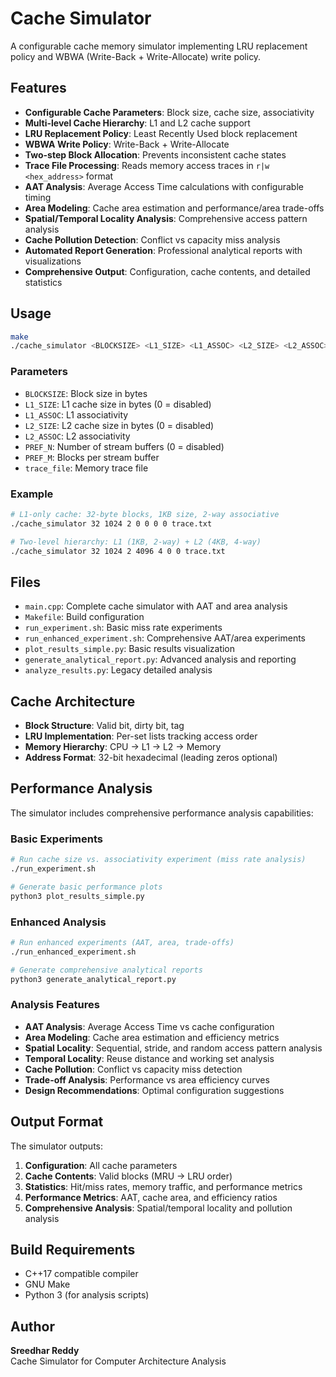 # Cache Simulator

A configurable cache memory simulator implementing LRU replacement policy and WBWA (Write-Back + Write-Allocate) write policy.

## Features

- **Configurable Cache Parameters**: Block size, cache size, associativity
- **Multi-level Cache Hierarchy**: L1 and L2 cache support
- **LRU Replacement Policy**: Least Recently Used block replacement
- **WBWA Write Policy**: Write-Back + Write-Allocate
- **Two-step Block Allocation**: Prevents inconsistent cache states
- **Trace File Processing**: Reads memory access traces in `r|w <hex_address>` format
- **AAT Analysis**: Average Access Time calculations with configurable timing
- **Area Modeling**: Cache area estimation and performance/area trade-offs
- **Spatial/Temporal Locality Analysis**: Comprehensive access pattern analysis
- **Cache Pollution Detection**: Conflict vs capacity miss analysis
- **Automated Report Generation**: Professional analytical reports with visualizations
- **Comprehensive Output**: Configuration, cache contents, and detailed statistics

## Usage

```bash
make
./cache_simulator <BLOCKSIZE> <L1_SIZE> <L1_ASSOC> <L2_SIZE> <L2_ASSOC> <PREF_N> <PREF_M> <trace_file>
```

### Parameters

- `BLOCKSIZE`: Block size in bytes
- `L1_SIZE`: L1 cache size in bytes (0 = disabled)
- `L1_ASSOC`: L1 associativity
- `L2_SIZE`: L2 cache size in bytes (0 = disabled)
- `L2_ASSOC`: L2 associativity
- `PREF_N`: Number of stream buffers (0 = disabled)
- `PREF_M`: Blocks per stream buffer
- `trace_file`: Memory trace file

### Example

```bash
# L1-only cache: 32-byte blocks, 1KB size, 2-way associative
./cache_simulator 32 1024 2 0 0 0 0 trace.txt

# Two-level hierarchy: L1 (1KB, 2-way) + L2 (4KB, 4-way)
./cache_simulator 32 1024 2 4096 4 0 0 trace.txt
```

## Files

- `main.cpp`: Complete cache simulator with AAT and area analysis
- `Makefile`: Build configuration
- `run_experiment.sh`: Basic miss rate experiments
- `run_enhanced_experiment.sh`: Comprehensive AAT/area experiments
- `plot_results_simple.py`: Basic results visualization
- `generate_analytical_report.py`: Advanced analysis and reporting
- `analyze_results.py`: Legacy detailed analysis

## Cache Architecture

- **Block Structure**: Valid bit, dirty bit, tag
- **LRU Implementation**: Per-set lists tracking access order
- **Memory Hierarchy**: CPU → L1 → L2 → Memory
- **Address Format**: 32-bit hexadecimal (leading zeros optional)

## Performance Analysis

The simulator includes comprehensive performance analysis capabilities:

### **Basic Experiments**
```bash
# Run cache size vs. associativity experiment (miss rate analysis)
./run_experiment.sh

# Generate basic performance plots
python3 plot_results_simple.py
```

### **Enhanced Analysis** 
```bash
# Run enhanced experiments (AAT, area, trade-offs)
./run_enhanced_experiment.sh

# Generate comprehensive analytical reports
python3 generate_analytical_report.py
```

### **Analysis Features**
- **AAT Analysis**: Average Access Time vs cache configuration
- **Area Modeling**: Cache area estimation and efficiency metrics
- **Spatial Locality**: Sequential, stride, and random access pattern analysis
- **Temporal Locality**: Reuse distance and working set analysis
- **Cache Pollution**: Conflict vs capacity miss detection
- **Trade-off Analysis**: Performance vs area efficiency curves
- **Design Recommendations**: Optimal configuration suggestions

## Output Format

The simulator outputs:
1. **Configuration**: All cache parameters
2. **Cache Contents**: Valid blocks (MRU → LRU order)
3. **Statistics**: Hit/miss rates, memory traffic, and performance metrics
4. **Performance Metrics**: AAT, cache area, and efficiency ratios
5. **Comprehensive Analysis**: Spatial/temporal locality and pollution analysis

## Build Requirements

- C++17 compatible compiler
- GNU Make
- Python 3 (for analysis scripts)

## Author

**Sreedhar Reddy**  
Cache Simulator for Computer Architecture Analysis
